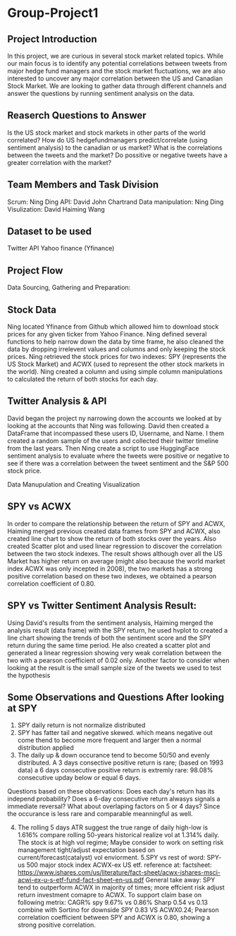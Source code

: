 # Group-Project1
## Project Introduction
In this project, we are curious in several stock market related topics. While our main focus is to identify any potential correlations between tweets from major hedge fund managers and the stock market fluctuations, we are also interested to uncover any major correlation between the US and Canadian Stock Market.  We are looking to gather data through different channels and answer the questions by running sentiment analysis on the data. 

## Reaserch Questions to Answer
Is the US stock market and stock markets in other parts of the world correlated?
How do US hedgefundmanagers predict/correlate (using sentiment analysis) to the canadian or us market? What is the correlations between the tweets and the market? 
Do possitive or negative tweets have a greater correlation with the market?

## Team Members and Task Division
Scrum: Ning Ding
API: David John Chartrand
Data manipulation: Ning Ding
Visulization: David Haiming Wang

## Dataset to be used
Twitter API
Yahoo finance (Yfinance)

## Project Flow

Data Sourcing, Gathering and Preparation:

## Stock Data
Ning located Yfinance from Github which allowed him to download stock prices for any given ticker from Yahoo Finance. Ning defined several functions to help narrow down the data by time frame, he also cleaned the data by dropping irrelevent values and columns and only keeping the stock prices. Ning retrieved the stock prices for two indexes: SPY (represents the US Stock Market) and ACWX (used to represent the other stock markets in the world). Ning created a column and using simple column manipulations to calculated the return of both stocks for each day.

## Twitter Analysis & API
David began the project ny narrowing down the accounts we looked at by looking at the accounts that Ning was following. David then created a DataFrame that incompassed these users ID, Username, and Name. I them created a random sample of the users and collected their twitter timeline from the last years. Then Ning create a script to use HuggingFace sentiment analysis to evaluate where the tweets were positive or negative to see if there was a correlation between the tweet sentiment and the S&P 500 stock price. 

Data Manupulation and Creating Visualization

## SPY vs ACWX
In order to compare the relationship between the return of SPY and ACWX, Haiming merged previous created data frames from SPY and ACWX, also created line chart to show the return of both stocks over the years. Also created Scatter plot and used linear regression to discover the correlation between the two stock indexes. The result shows although over all the US Market has higher return on average (might also because the world market index ACWX was only incepted in 2008), the two markets has a strong positive correlation based on these two indexes, we obtained a pearson correlation coefficient of 0.80.

## SPY vs Twitter Sentiment Analysis Result:
Using David's results from the sentiment analysis, Haiming merged the analysis result (data frame) with the SPY return, he used hvplot to created a line chart showing the trends of both the sentiment score and the SPY return during the same time period. He also created a scatter plot and generated a linear regression showing very weak correlation between the two with a pearson coefficient of 0.02 only. Another factor to consider when looking at the result is the small sample size of the tweets we used to test the hypothesis


## Some Observations and Questions After looking at SPY
1. SPY daily return is not normalize distributed
2. SPY has fatter tail and negative skewed. which means negative out come thend to become more frequent and larger then a normal distribution applied
3. The daily up & down occurance tend to become 50/50 and evenly distributed. A 3 days consective positive return is rare; (based on 1993 data) a 6 days consecutive positive return is extremly rare: 98.08% consecutive upday below or equal 6 days. 

Questions based on these observations: Does each day's return has its independ probability? Does a 6-day consecutive return alwasys signals a immediate reversal? What about overlaping factors on 5 or 4 days? Since the occurance is less rare and comparable meanningful as well.

4. The rolling 5 days ATR suggest the true range of daily high-low is 1.616% compare rolling 50-years historical realize vol at 1.314% daily. The stock is at high vol regime; Maybe consider to work on setting risk management tight/adjust expectation based on current/forecast(catalyst) vol enviorment.
5.SPY vs rest of word:
SPY- us 500 major stock index
ACWX-ex US etf. reference at: factsheet: https://www.ishares.com/us/literature/fact-sheet/acwx-ishares-msci-acwi-ex-u-s-etf-fund-fact-sheet-en-us.pdf
General take away: SPY tend to outperform ACWX in majority of times; more effcient risk adjust return investment comapre to ACWX. To support claim base on following metrix: CAGR% spy 9.67% vs 0.86% Sharp 0.54 vs 0.13 combine with Sortino for downside SPY 0.83 VS ACWX0.24; Pearson correlation coefficient between SPY and ACWX is 0.80, showing a strong positive correlation.

  


